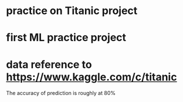 # practice on Titanic project
# first ML practice project
# data reference to https://www.kaggle.com/c/titanic

The accuracy of prediction is roughly at 80% 
